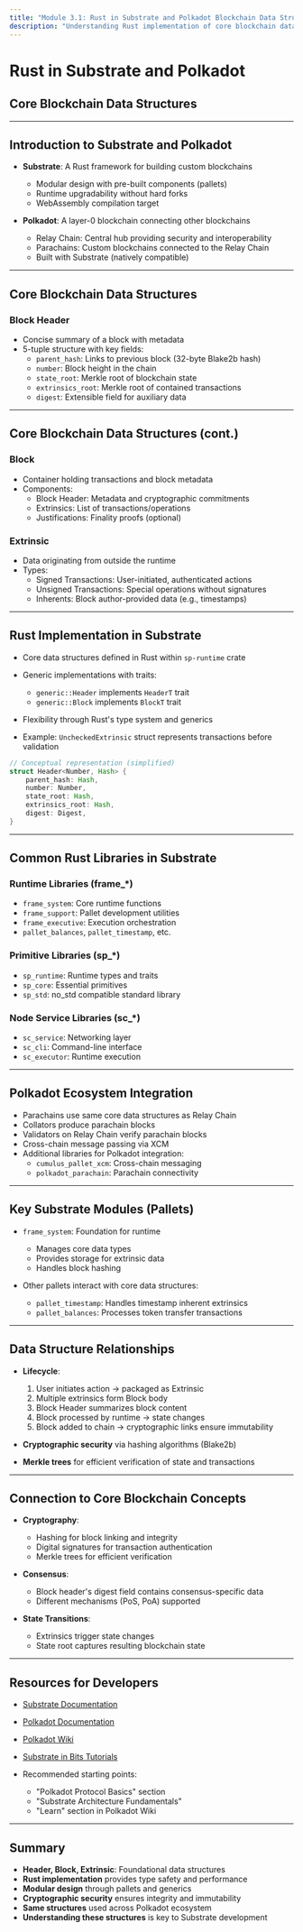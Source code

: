 ```yaml
---
title: "Module 3.1: Rust in Substrate and Polkadot Blockchain Data Structures"
description: "Understanding Rust implementation of core blockchain data structures in Substrate and Polkadot"
---
```


# Rust in Substrate and Polkadot
## Core Blockchain Data Structures

---

## Introduction to Substrate and Polkadot

- **Substrate**: A Rust framework for building custom blockchains
  - Modular design with pre-built components (pallets)
  - Runtime upgradability without hard forks
  - WebAssembly compilation target

- **Polkadot**: A layer-0 blockchain connecting other blockchains
  - Relay Chain: Central hub providing security and interoperability
  - Parachains: Custom blockchains connected to the Relay Chain
  - Built with Substrate (natively compatible)

---

## Core Blockchain Data Structures

### Block Header

- Concise summary of a block with metadata
- 5-tuple structure with key fields:
  - `parent_hash`: Links to previous block (32-byte Blake2b hash)
  - `number`: Block height in the chain
  - `state_root`: Merkle root of blockchain state
  - `extrinsics_root`: Merkle root of contained transactions
  - `digest`: Extensible field for auxiliary data

---

## Core Blockchain Data Structures (cont.)

### Block

- Container holding transactions and block metadata
- Components:
  - Block Header: Metadata and cryptographic commitments
  - Extrinsics: List of transactions/operations
  - Justifications: Finality proofs (optional)

### Extrinsic

- Data originating from outside the runtime
- Types:
  - Signed Transactions: User-initiated, authenticated actions
  - Unsigned Transactions: Special operations without signatures
  - Inherents: Block author-provided data (e.g., timestamps)

---

## Rust Implementation in Substrate

- Core data structures defined in Rust within `sp-runtime` crate
- Generic implementations with traits:
  - `generic::Header` implements `HeaderT` trait
  - `generic::Block` implements `BlockT` trait
  
- Flexibility through Rust's type system and generics
- Example: `UncheckedExtrinsic` struct represents transactions before validation

```rust
// Conceptual representation (simplified)
struct Header<Number, Hash> {
    parent_hash: Hash,
    number: Number,
    state_root: Hash,
    extrinsics_root: Hash,
    digest: Digest,
}
```

---

## Common Rust Libraries in Substrate

### Runtime Libraries (frame_*)
- `frame_system`: Core runtime functions
- `frame_support`: Pallet development utilities
- `frame_executive`: Execution orchestration
- `pallet_balances`, `pallet_timestamp`, etc.

### Primitive Libraries (sp_*)
- `sp_runtime`: Runtime types and traits
- `sp_core`: Essential primitives
- `sp_std`: no_std compatible standard library

### Node Service Libraries (sc_*)
- `sc_service`: Networking layer
- `sc_cli`: Command-line interface
- `sc_executor`: Runtime execution

---

## Polkadot Ecosystem Integration

- Parachains use same core data structures as Relay Chain
- Collators produce parachain blocks
- Validators on Relay Chain verify parachain blocks
- Cross-chain message passing via XCM
- Additional libraries for Polkadot integration:
  - `cumulus_pallet_xcm`: Cross-chain messaging
  - `polkadot_parachain`: Parachain connectivity

---

## Key Substrate Modules (Pallets)

- `frame_system`: Foundation for runtime
  - Manages core data types
  - Provides storage for extrinsic data
  - Handles block hashing

- Other pallets interact with core data structures:
  - `pallet_timestamp`: Handles timestamp inherent extrinsics
  - `pallet_balances`: Processes token transfer transactions

---

## Data Structure Relationships

- **Lifecycle**:
  1. User initiates action → packaged as Extrinsic
  2. Multiple extrinsics form Block body
  3. Block Header summarizes block content
  4. Block processed by runtime → state changes
  5. Block added to chain → cryptographic links ensure immutability

- **Cryptographic security** via hashing algorithms (Blake2b)
- **Merkle trees** for efficient verification of state and transactions

---

## Connection to Core Blockchain Concepts

- **Cryptography**:
  - Hashing for block linking and integrity
  - Digital signatures for transaction authentication
  - Merkle trees for efficient verification

- **Consensus**:
  - Block header's digest field contains consensus-specific data
  - Different mechanisms (PoS, PoA) supported

- **State Transitions**:
  - Extrinsics trigger state changes
  - State root captures resulting blockchain state

---

## Resources for Developers

- [Substrate Documentation](https://docs.substrate.io/)
- [Polkadot Documentation](https://docs.polkadot.network/)
- [Polkadot Wiki](https://wiki.polkadot.network/)
- [Substrate in Bits Tutorials](https://polkadot.study/tutorials/substrate-in-bits/)

- Recommended starting points:
  - "Polkadot Protocol Basics" section
  - "Substrate Architecture Fundamentals"
  - "Learn" section in Polkadot Wiki

---

## Summary

- **Header, Block, Extrinsic**: Foundational data structures
- **Rust implementation** provides type safety and performance
- **Modular design** through pallets and generics
- **Cryptographic security** ensures integrity and immutability
- **Same structures** used across Polkadot ecosystem
- **Understanding these structures** is key to Substrate development 